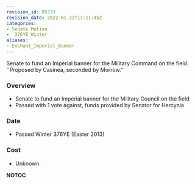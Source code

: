 ```yaml
---
revision_id: 85733
revision_date: 2022-01-22T17:11:45Z
categories:
- Senate Motion
-  376YE Winter
aliases:
- Enchant_Imperial_Banner
---
```


Senate to fund an Imperial banner for the Military Command on the field.
''Proposed by Casinea, seconded by Morrow.''

### Overview
* Senate to fund an Imperial banner for the Military Council on the field
* Passed with 1 vote against, funds provided by Senator for Hercynia

### Date
* Passed Winter 376YE (Easter 2013)

### Cost
* Unknown



__NOTOC__